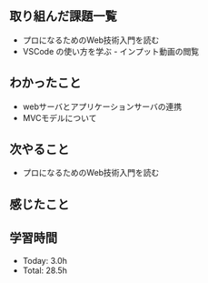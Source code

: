 ## 取り組んだ課題一覧
- プロになるためのWeb技術入門を読む
- VSCode の使い方を学ぶ - インプット動画の閲覧
## わかったこと
- webサーバとアプリケーションサーバの連携
- MVCモデルについて
## 次やること
- プロになるためのWeb技術入門を読む
## 感じたこと
## 学習時間
- Today: 3.0h
- Total: 28.5h
